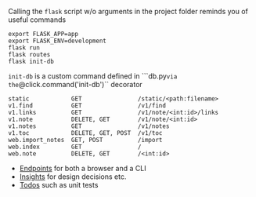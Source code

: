 

Calling the ``flask`` script w/o arguments in the project folder reminds you of useful commands
```
export FLASK_APP=app
export FLASK_ENV=development
flask run
flask routes
flask init-db
```

``init-db`` is a custom command defined in ```db.py`` via the ``@click.command('init-db')`` decorator 

```
static            GET                /static/<path:filename>
v1.find           GET                /v1/find
v1.links          GET                /v1/note/<int:id>/links
v1.note           DELETE, GET        /v1/note/<int:id>
v1.notes          GET                /v1/notes
v1.toc            DELETE, GET, POST  /v1/toc
web.import_notes  GET, POST          /import
web.index         GET                /
web.note          DELETE, GET        /<int:id>
```

* [Endpoints](doc/Endpoints.md) for both a browser and a CLI
* [Insights](doc/Insights.md) for design decisions etc.
* [Todos](doc/Todos.md) such as unit tests

